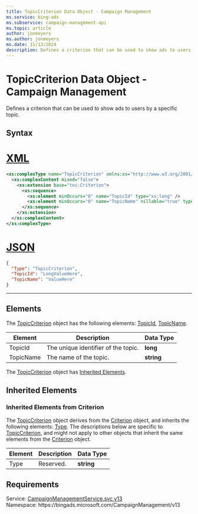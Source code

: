```yaml
---
title: TopicCriterion Data Object - Campaign Management
ms.service: bing-ads
ms.subservice: campaign-management-api
ms.topic: article
author: jonmeyers
ms.author: jonmeyers
ms.date: 11/13/2024
description: Defines a criterion that can be used to show ads to users by a specific topic.
---
```

# TopicCriterion Data Object - Campaign Management
Defines a criterion that can be used to show ads to users by a specific topic.

## Syntax

# [XML](#tab/xml)

```xml
<xs:complexType name="TopicCriterion" xmlns:xs="http://www.w3.org/2001/XMLSchema">
  <xs:complexContent mixed="false">
    <xs:extension base="tns:Criterion">
      <xs:sequence>
        <xs:element minOccurs="0" name="TopicId" type="xs:long" />
        <xs:element minOccurs="0" name="TopicName" nillable="true" type="xs:string" />
      </xs:sequence>
    </xs:extension>
  </xs:complexContent>
</xs:complexType>
```

# [JSON](#tab/json)

```json
{
  "Type": "TopicCriterion",
  "TopicId": "LongValueHere",
  "TopicName": "ValueHere"
}
```

-----

## <a name="elements"></a>Elements

The [TopicCriterion](topiccriterion.md) object has the following elements: [TopicId](#topicid), [TopicName](#topicname).

|Element|Description|Data Type|
|-----------|---------------|-------------|
|<a name="topicid"></a>TopicId|The unique identifier of the topic.|**long**|
|<a name="topicname"></a>TopicName|The name of the topic.|**string**|

The [TopicCriterion](topiccriterion.md) object has [Inherited Elements](#inheritedelements).

## <a name="inheritedelements"></a>Inherited Elements

### <a name="inheritedelementscriterion"></a>Inherited Elements from Criterion
The [TopicCriterion](topiccriterion.md) object derives from the [Criterion](criterion.md) object, and inherits the following elements: [Type](#type). The descriptions below are specific to [TopicCriterion](topiccriterion.md), and might not apply to other objects that inherit the same elements from the [Criterion](criterion.md) object.  

|Element|Description|Data Type|
|-----------|---------------|-------------|
|<a name="type"></a>Type|Reserved.|**string**|

## Requirements
Service: [CampaignManagementService.svc v13](https://campaign.api.bingads.microsoft.com/Api/Advertiser/CampaignManagement/v13/CampaignManagementService.svc)  
Namespace: https\://bingads.microsoft.com/CampaignManagement/v13  
